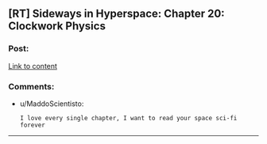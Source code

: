 ## [RT] Sideways in Hyperspace: Chapter 20: Clockwork Physics

### Post:

[Link to content](https://sidewaysfiction.wordpress.com/2017/04/02/clockwork-physics/)

### Comments:

- u/MaddoScientisto:
  ```
  I love every single chapter, I want to read your space sci-fi forever
  ```

---

